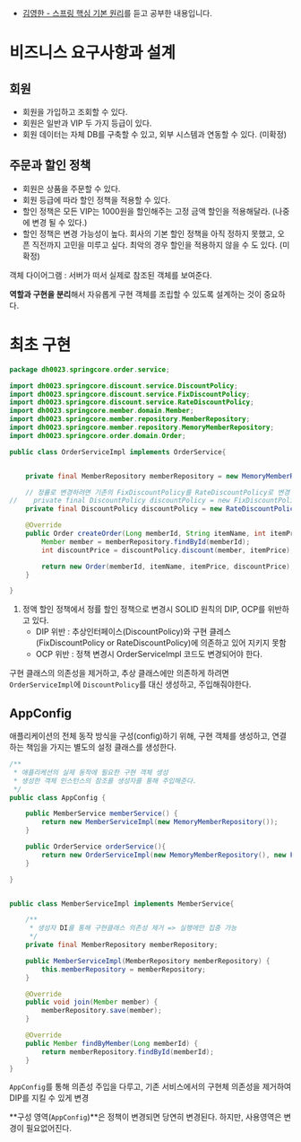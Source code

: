 - [김영한 - 스프링 핵심 기본 원리](https://inf.run/JAwH)를 듣고 공부한 내용입니다.

# 비즈니스 요구사항과 설계

## 회원

- 회원을 가입하고 조회할 수 있다.
- 회원은 일반과 VIP 두 가지 등급이 있다.
- 회원 데이터는 자체 DB를 구축할 수 있고, 외부 시스템과 연동할 수 있다. (미확정)

## 주문과 할인 정책

- 회원은 상품을 주문할 수 있다.
- 회원 등급에 따라 할인 정책을 적용할 수 있다.
- 할인 정책은 모든 VIP는 1000원을 할인해주는 고정 금액 할인을 적용해달라. (나중에 변경 될 수 있다.)
- 할인 정책은 변경 가능성이 높다. 회사의 기본 할인 정책을 아직 정하지 못했고, 오픈 직전까지 고민을 미루고 싶다. 최악의 경우 할인을 적용하지 않을 수 도 있다. (미확정)


객체 다이어그램 : 서버가 떠서 실제로 참조된 객체를 보여준다.

**역할과 구현을 분리**해서 자유롭게 구현 객체를 조립할 수 있도록 설계하는 것이 중요하다.

# 최초 구현

```java
package dh0023.springcore.order.service;

import dh0023.springcore.discount.service.DiscountPolicy;
import dh0023.springcore.discount.service.FixDiscountPolicy;
import dh0023.springcore.discount.service.RateDiscountPolicy;
import dh0023.springcore.member.domain.Member;
import dh0023.springcore.member.repository.MemberRepository;
import dh0023.springcore.member.repository.MemoryMemberRepository;
import dh0023.springcore.order.domain.Order;

public class OrderServiceImpl implements OrderService{


    private final MemberRepository memberRepository = new MemoryMemberRepository();

    // 정률로 변경하려면 기존의 FixDiscountPolicy를 RateDiscountPolicy로 변경
//    private final DiscountPolicy discountPolicy = new FixDiscountPolicy();
    private final DiscountPolicy discountPolicy = new RateDiscountPolicy();

    @Override
    public Order createOrder(Long memberId, String itemName, int itemPrice) {
        Member member = memberRepository.findById(memberId);
        int discountPrice = discountPolicy.discount(member, itemPrice);

        return new Order(memberId, itemName, itemPrice, discountPrice);
    }

}
```

1. 정액 할인 정책에서 정률 할인 정책으로 변경시 SOLID 원칙의 DIP, OCP를 위반하고 있다.
    - DIP 위반 : 추상인터페이스(DiscountPolicy)와 구현 클레스 (FixDiscountPolicy or RateDiscountPolicy)에 의존하고 있어 지키지 못함
    - OCP 위반 : 정책 변경시 OrderServiceImpl 코드도 변경되어야 한다.

구현 클래스의 의존성을 제거하고, 추상 클래스에만 의존하게 하려면 `OrderServiceImpl`에 `DiscountPolicy`를 대신 생성하고, 주입해줘야한다.

## AppConfig

애플리케이션의 전체 동작 방식을 구성(config)하기 위해, 구현 객체를 생성하고, 연결하는 책임을 가지는 별도의 설정 클래스를 생성한다.

```java
/**
 * 애플리케션의 실제 동작에 필요한 구현 객체 생성
 * 생성한 객체 인스턴스의 참조를 생성자를 통해 주입해준다.
 */
public class AppConfig {

    public MemberService memberService() {
        return new MemberServiceImpl(new MemoryMemberRepository());
    }

    public OrderService orderService(){
        return new OrderServiceImpl(new MemoryMemberRepository(), new FixDiscountPolicy());
    }

}
```

```java

public class MemberServiceImpl implements MemberService{

    /**
     * 생성자 DI를 통해 구현클래스 의존성 제거 => 실행에만 집중 가능
     */
    private final MemberRepository memberRepository;

    public MemberServiceImpl(MemberRepository memberRepository) {
        this.memberRepository = memberRepository;
    }

    @Override
    public void join(Member member) {
        memberRepository.save(member);
    }

    @Override
    public Member findByMember(Long memberId) {
        return memberRepository.findById(memberId);
    }
}
```

`AppConfig`를 통해 의존성 주입을 다루고, 기존 서비스에서의 구현체 의존성을 제거하여 DIP를 지킬 수 있게 변경

**구성 영역(`AppConfig`)**은 정책이 변경되면 당연히 변경된다. 하지만, 사용영역은 변경이 필요없어진다.
